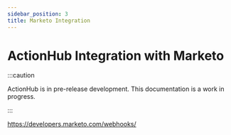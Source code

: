 ```yaml
---
sidebar_position: 3
title: Marketo Integration
---
```


# ActionHub Integration with Marketo

:::caution

ActionHub is in pre-release development. This documentation is a work in progress.

:::

https://developers.marketo.com/webhooks/